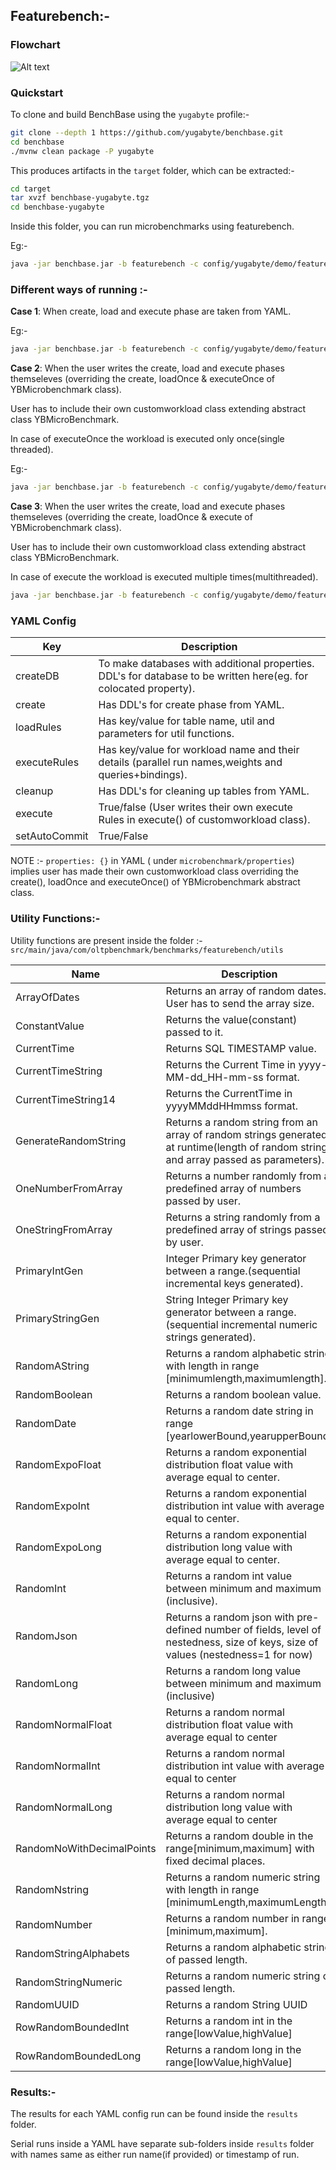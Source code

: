 ##  Featurebench:-


### Flowchart
![Alt text](Flowchart.jpg?raw=true "Optional Title")

### Quickstart

To clone and build BenchBase using the `yugabyte` profile:-

```bash
git clone --depth 1 https://github.com/yugabyte/benchbase.git
cd benchbase
./mvnw clean package -P yugabyte
```

This produces artifacts in the `target` folder, which can be extracted:-

```bash
cd target
tar xvzf benchbase-yugabyte.tgz
cd benchbase-yugabyte
```

Inside this folder, you can run microbenchmarks using featurebench.

Eg:-

```bash
java -jar benchbase.jar -b featurebench -c config/yugabyte/demo/featurebench_santanu_t1_10_10k.yaml --create=true --load=true --execute=true
```


### Different ways of running :-

**Case 1**: When create, load and execute phase are taken from YAML.

Eg:-
```bash
java -jar benchbase.jar -b featurebench -c config/yugabyte/demo/featurebench_santanu_t1_10_10k.yaml --create=true --load=true --execute=true
```

**Case 2**: When the user writes the create, load and execute phases themseleves (overriding the create, loadOnce & executeOnce of YBMicrobenchmark class).

User has to include their own customworkload class extending abstract class YBMicroBenchmark.

In case of executeOnce the workload is executed only once(single threaded).

Eg:-
```bash
java -jar benchbase.jar -b featurebench -c config/yugabyte/demo/featurebench_scan_sonal.yaml --create=true --load=true --execute=true
```

**Case 3**:
When the user writes the create, load and execute phases themseleves (overriding the create, loadOnce & execute of YBMicrobenchmark class).

User has to include their own customworkload class extending abstract class YBMicroBenchmark.

In case of execute the workload is executed multiple times(multithreaded).
```bash
java -jar benchbase.jar -b featurebench -c config/yugabyte/demo/featurebench_microbenchmark1_sonal.yaml --create=true --load=true --execute=true
```

### YAML Config
| Key           | Description                                                                                                      |
|---------------|------------------------------------------------------------------------------------------------------------------|
| createDB      | To make databases with additional properties. DDL's for database to be written here(eg. for colocated property). |
 | create        | Has DDL's for create phase from YAML.                                                                            |
| loadRules     | Has key/value for table name, util and parameters for util functions.                                            |
| executeRules  | Has key/value for workload name and their details (parallel run names,weights and queries+bindings).             |
| cleanup       | Has DDL's for cleaning up tables from YAML.                                                                      |
| execute       | True/false (User writes their own execute Rules in execute() of customworkload class).                           |
| setAutoCommit | True/False                                                                                                       |


NOTE :- `properties: {}` in YAML ( under `microbenchmark/properties`) implies user has made their own customworkload class overriding the create(), loadOnce and executeOnce() of YBMicrobenchmark abstract class.

### Utility Functions:-

Utility functions are present inside the folder :-
`src/main/java/com/oltpbenchmark/benchmarks/featurebench/utils`

| Name                      | Description                                                                                                                           | Parameters                              | Parameter Type           |
|---------------------------|---------------------------------------------------------------------------------------------------------------------------------------|-----------------------------------------|--------------------------|
| ArrayOfDates              | Returns an array of random dates. User has to send the array size.                                                                    | arraySize                               | Integer                  |
| ConstantValue             | Returns the value(constant) passed to it.                                                                                             | constantVal                             | List of Objects          |
| CurrentTime               | Returns SQL TIMESTAMP value.                                                                                                          | None                                    | None                     |
| CurrentTimeString         | Returns the Current Time in yyyy-MM-dd_HH-mm-ss format.                                                                               | None                                    | None                     |
| CurrentTimeString14       | Returns the CurrentTime in yyyyMMddHHmmss format.                                                                                     | None                                    | None                     |
| GenerateRandomString      | Returns a random string from an array of random strings generated at runtime(length of random string and array passed as parameters). | desiredLength,sizeOfStringArray         | Integer ,Integer         |
| OneNumberFromArray        | Returns a number randomly from a predefined array of numbers passed by user.                                                          | listOfIntegers                          | List of Integers         |
| OneStringFromArray        | Returns a string randomly from a predefined array of strings passed by user.                                                          | str                                     | List of Strings          |
| PrimaryIntGen             | Integer Primary key generator between a range.(sequential incremental keys generated).                                                | upperRange,lowerRange                   | Integer,Integer          |
| PrimaryStringGen          | String Integer Primary key generator between a range.(sequential incremental numeric strings generated).                              | startNumber,desiredLength               | Integer,Integer          |
| RandomAString             | Returns a random alphabetic string with length in range [minimumlength,maximumlength].                                                | minimumLength,maximumLength             | Integer,Integer          |
| RandomBoolean             | Returns a random boolean value.                                                                                                       | None                                    | None                     |
| RandomDate                | Returns a random date string in range [yearlowerBound,yearupperBound]                                                                 | yearlowerBound,yearupperBound           | Integer,Integer          |
| RandomExpoFloat           | Returns a random exponential distribution float value with average equal to center.                                                   | center,deviation                        | Double,Double            |
| RandomExpoInt             | Returns a random exponential distribution int value with average equal to center.                                                     | center,deviation                        | Integer,Integer          |
| RandomExpoLong            | Returns a random exponential distribution long value with average equal to center.                                                    | center,deviation                        | Long,Long                |
| RandomInt                 | Returns a random int value between minimum and maximum (inclusive).                                                                   | minimum,maximum                         | Integer,Integer          |
| RandomJson                | Returns a random json with pre-defined number of fields, level of nestedness, size of keys, size of values (nestedness=1 for now)     | fields,nestedness,valueType,valueLength | Integer,1,Object,Integer |
| RandomLong                | Returns a random long value between minimum and maximum (inclusive)                                                                   | minimum, maximum                        | Long,Long                |
| RandomNormalFloat         | Returns a random normal distribution float value with average equal to center                                                         | center,deviation                        | Double,Double            |
| RandomNormalInt           | Returns a random normal distribution int value with average equal to center                                                           | center,deviation                        | Integer,Integer          |
| RandomNormalLong          | Returns a random normal distribution long value with average equal to center                                                          | center,deviation                        | Long,Long                |
| RandomNoWithDecimalPoints | Returns a random double in the range[minimum,maximum] with fixed decimal places.                                                      | lowerBound,upperBound,decimalPoints     | Integer,Integer,Integer  |
| RandomNstring             | Returns a random numeric string with length in range [minimumLength,maximumLength].                                                   | minimumLength,maximumLength             | Integer,Integer          |
| RandomNumber              | Returns a random number in range [minimum,maximum].                                                                                   | minimum,maximum                         | Integer,Integer          |
| RandomStringAlphabets     | Returns a random alphabetic string of passed length.                                                                                  | desiredLength                           | Integer                  |
| RandomStringNumeric       | Returns a random numeric string of passed length.                                                                                     | desiredLength                           | Integer                  |
| RandomUUID                | Returns a random String UUID                                                                                                          | None                                    | None                     |
| RowRandomBoundedInt       | Returns a random int in the range[lowValue,highValue]                                                                                 | lowValue,highValue                      | Integer,Integer          |
| RowRandomBoundedLong      | Returns a random long in the range[lowValue,highValue]                                                                                | lowValue,highValue                      | Long,Long                |


### Results:-

The results for each YAML config run can be found inside the `results` folder.

Serial runs inside a YAML have separate sub-folders inside `results` folder with names same as either run name(if provided) or timestamp of run.





















